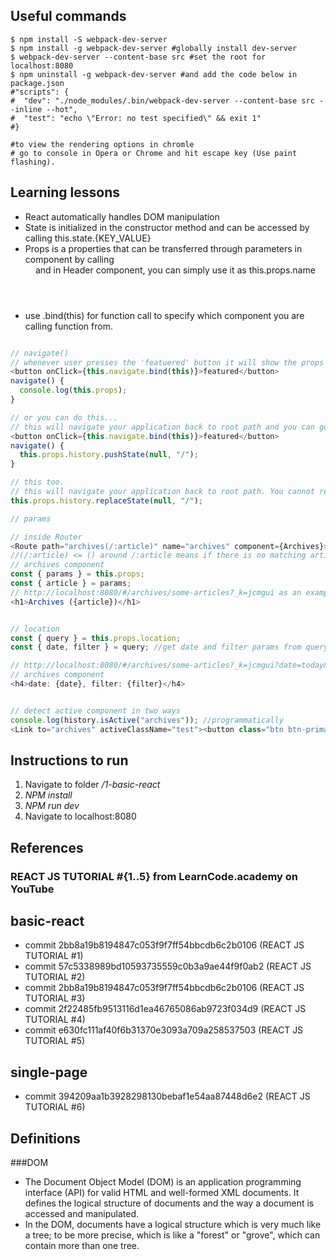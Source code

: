 ## Useful commands

```
$ npm install -S webpack-dev-server
$ npm install -g webpack-dev-server #globally install dev-server
$ webpack-dev-server --content-base src #set the root for localhost:8080
$ npm uninstall -g webpack-dev-server #and add the code below in package.json
#"scripts": {
#  "dev": "./node_modules/.bin/webpack-dev-server --content-base src --inline --hot",
#  "test": "echo \"Error: no test specified\" && exit 1"
#}

#to view the rendering options in chromle
# go to console in Opera or Chrome and hit escape key (Use paint flashing).

```

## Learning lessons


* React automatically handles DOM manipulation
* State is initialized in the constructor method and can be accessed by calling this.state.{KEY_VALUE}
* Props is a properties that can be transferred through parameters in component by calling <Header name={VALUE}/> and in Header component, you can simply use it as this.props.name
* use .bind(this) for function call to specify which component you are calling function from.
```js

// navigate()
// whenever user presses the 'featuered' button it will show the props on console
<button onClick={this.navigate.bind(this)}>featured</button>
navigate() {
  console.log(this.props);
}

// or you can do this...
// this will navigate your application back to root path and you can go back to your previous state when used browser back button
<button onClick={this.navigate.bind(this)}>featured</button>
navigate() {
  this.props.history.pushState(null, "/");
}

// this too.
// this will navigate your application back to root path. You cannot reverse your action though because you replaced the state.
this.props.history.replaceState(null, "/");

// params

// inside Router
<Route path="archives(/:article)" name="archives" component={Archives}></Route>
//(/:article) <= () around /:article means if there is no matching article, it will render all archives
// archives component
const { params } = this.props;
const { article } = params;
// http://localhost:8080/#/archives/some-articles?_k=jcmgui as an example url
<h1>Archives ({article})</h1>


// location
const { query } = this.props.location;
const { date, filter } = query; //get date and filter params from query param.

// http://localhost:8080/#/archives/some-articles?_k=jcmgui?date=today&filter=none, ?date=today&filter=none is the location param.
// archives component
<h4>date: {date}, filter: {filter}</h4>


// detect active component in two ways
console.log(history.isActive("archives")); //programmatically
<Link to="archives" activeClassName="test"><button class="btn btn-primary">archives</button></Link> // systematically using activeClassName
```

## Instructions to run
1. Navigate to folder */1-basic-react*
2. *NPM install*
3. *NPM run dev*
4. Navigate to localhost:8080

## References
### REACT JS TUTORIAL #{1..5} from LearnCode.academy on YouTube



## basic-react
* commit 2bb8a19b8194847c053f9f7ff54bbcdb6c2b0106 (REACT JS TUTORIAL #1)
* commit 57c5338989bd10593735559c0b3a9ae44f9f0ab2 (REACT JS TUTORIAL #2)
* commit 2bb8a19b8194847c053f9f7ff54bbcdb6c2b0106 (REACT JS TUTORIAL #3)
* commit 2f22485fb9513116d1ea46765086ab9723f034d9 (REACT JS TUTORIAL #4)
* commit e630fc111af40f6b31370e3093a709a258537503 (REACT JS TUTORIAL #5)

## single-page
* commit 394209aa1b3928298130bebaf1e54aa87448d6e2 (REACT JS TUTORIAL #6)

## Definitions

###DOM
- The Document Object Model (DOM) is an application programming interface (API) for valid HTML and well-formed XML documents. It defines the logical structure of documents and the way a document is accessed and manipulated.
- In the DOM, documents have a logical structure which is very much like a tree; to be more precise, which is like a "forest" or "grove", which can contain more than one tree.
